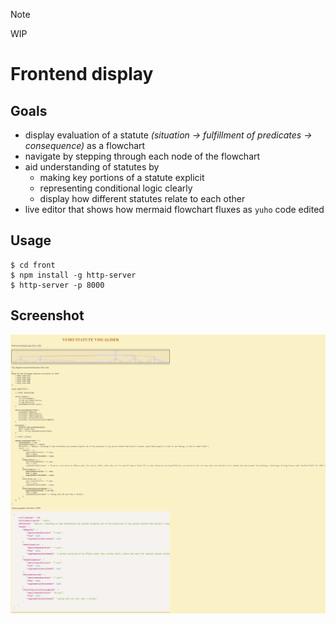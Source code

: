 > [!NOTE]  
> WIP

# Frontend display

## Goals

* display evaluation of a statute *(situation -> fulfillment of predicates -> consequence)* as a flowchart
* navigate by stepping through each node of the flowchart
* aid understanding of statutes by
  * making key portions of a statute explicit
  * representing conditional logic clearly
  * display how different statutes relate to each other
* live editor that shows how mermaid flowchart fluxes as `yuho` code edited

## Usage

```console
$ cd front
$ npm install -g http-server
$ http-server -p 8000
```

## Screenshot

![](asset/screenshot1.png)
